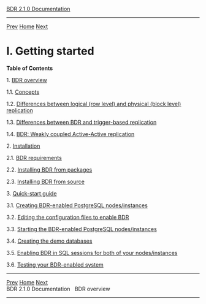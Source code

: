   [BDR 2.1.0 Documentation](README.md)                                                                
  ------------------------------------------------------------- ----------------------------------- -- -----------------------------------------------------
  [Prev](README.md "BDR 2.1.0 Documentation")   [Home](README.md)        [Next](overview.md "BDR overview")  



# I. Getting started

**Table of Contents**

1\. [BDR overview](overview.md)

1.1. [Concepts](bdr-concepts.md)

1.2. [Differences between logical (row level) and physical (block level)
replication](logical-vs-physical.md)

1.3. [Differences between BDR and trigger-based
replication](bdr-vs-trigger-based.md)

1.4. [BDR: Weakly coupled Active-Active
replication](weak-coupled-activeactive.md)

2\. [Installation](installation.md)

2.1. [BDR requirements](install-requirements.md)

2.2. [Installing BDR from packages](installation-packages.md)

2.3. [Installing BDR from source](installation-source.md)

3\. [Quick-start guide](quickstart.md)

3.1. [Creating BDR-enabled PostgreSQL
nodes/instances](quickstart-instances.md)

3.2. [Editing the configuration files to enable
BDR](quickstart-editing.md)

3.3. [Starting the BDR-enabled PostgreSQL
nodes/instances](quickstart-starting.md)

3.4. [Creating the demo databases](quickstart-creating.md)

3.5. [Enabling BDR in SQL sessions for both of your
nodes/instances](quickstart-enabling.md)

3.6. [Testing your BDR-enabled system](quickstart-testing.md)



  ----------------------------------- ----------------------------------- --------------------------------------
  [Prev](README.md)    [Home](README.md)    [Next](overview.md)  
  BDR 2.1.0 Documentation                                                                           BDR overview
  ----------------------------------- ----------------------------------- --------------------------------------
